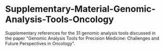# Supplementary-Material-Genomic-Analysis-Tools-Oncology
Supplementary references for the 31 genomic analysis tools discussed in the paper "Genomic Analysis Tools for Precision Medicine: Challenges and Future Perspectives in Oncology".
